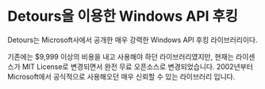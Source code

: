 # Detours을 이용한 Windows API 후킹

Detours는 Microsoft사에서 공개한 매우 강력한 Windows API 후킹 라이브러리이다.

 

기존에는 $9,999 이상의 비용을 내고 사용해야 하던 라이브러리였지만, 현재는 라이센스가 MIT License로 변경되면서 완전 무료 오픈소스로 변경되었습니다. 2002년부터 Microsoft에서 공식적으로 사용해오던 매우 신뢰할 수 있는 라이브러리 입니다. 
